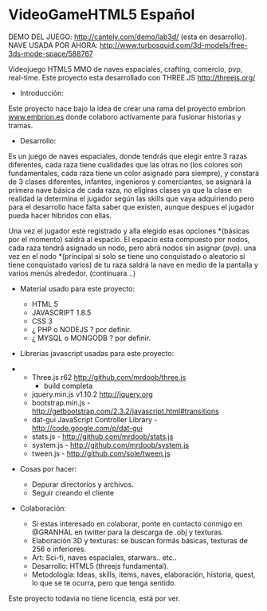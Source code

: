 VideoGameHTML5 Español
======================
DEMO DEL JUEGO: http://cantely.com/demo/lab3d/ (esta en desarrollo).<br>
NAVE USADA POR AHORA: http://www.turbosquid.com/3d-models/free-3ds-mode-space/588767

Videojuego HTML5 MMO de naves espaciales, crafting, comercio, pvp, real-time.
Este proyecto esta desarrollado con THREE.JS http://threejs.org/

- Introducción:

Este proyecto nace bajo la idea de crear una rama del proyecto embrion www.embrion.es donde colaboro activamente para fusionar historias y tramas.

- Desarrollo:

Es un juego de naves espaciales, donde tendrás que elegir entre 3 razas diferentes, cada raza tiene cualidades que las otras no (los colores son fundamentales, cada raza tiene un color asignado para siempre), y constará de 3 clases diferentes, infantes, ingenieros y comerciantes, se asignará la primera nave básica de cada raza, no eligiras clases ya que la clase en realidad la determina el jugador según las skills que vaya adquiriendo pero para el desarrollo hace falta saber que existen, aunque despues el jugador pueda hacer hibridos con ellas.

Una vez el jugador este registrado y alla elegido esas opciones *(básicas por el momento) saldrá al espacio. El espacio esta compuesto por nodos, cada raza tendrá asignado un nodo, pero abrá nodos sin asignar (pvp). una vez en el nodo *(principal si solo se tiene uno conquistado o aleatorio si tiene conquistado varios) de tu raza saldrá la nave en medio de la pantalla y varios menús alrededor. (continuara...)

- Material usado para este proyecto:

  - HTML 5
  - JAVASCRIPT 1.8.5
  - CSS 3
  - ¿ PHP o NODEJS ? por definir.
  - ¿ MYSQL o MONGODB ? por definir.

- Librerias javascript usadas para este proyecto:
- 
  - Three.js r62 http://github.com/mrdoob/three.js
    - build completa
  - jquery.min.js v1.10.2 http://jquery.org
  - bootstrap.min.js - http://getbootstrap.com/2.3.2/javascript.html#transitions
  - dat-gui JavaScript Controller Library - http://code.google.com/p/dat-gui
  - stats.js - http://github.com/mrdoob/stats.js
  - system.js - http://github.com/mrdoob/system.js
  - tween.js - http://github.com/sole/tween.js

- Cosas por hacer:

  - Depurar directorios y archivos.
  - Seguir creando el cliente

- Colaboración:
  - Si estas interesado en colaborar, ponte en contacto conmigo en @GRANHAL en twitter para la descarga de .obj y texturas.
  - Elaboración 3D y texturas: se buscan formás básicas, texturas de 256 o inferiores.
  - Art: Sci-fi, naves espaciales, starwars.. etc..
  - Desarrollo: HTML5 (threejs fundamental).
  - Metodología: Ideas, skills, items, naves, elaboración, historia, quest, lo que se te ocurra, pero que tenga sentido.
  
Este proyecto todavia no tiene licencia, está por ver.
